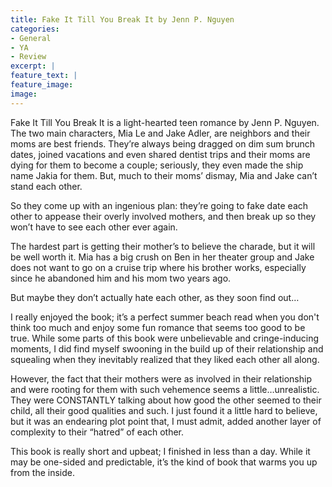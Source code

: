```yaml
---
title: Fake It Till You Break It by Jenn P. Nguyen
categories: 
- General
- YA
- Review
excerpt: |
feature_text: |
feature_image: 
image: 
---
```


Fake It Till You Break It is a light-hearted teen romance by Jenn P. Nguyen. The two main characters, Mia Le and Jake Adler, are neighbors and their moms are best friends. They’re always being dragged on dim sum brunch dates, joined vacations and even shared dentist trips and their moms are dying for them to become a couple; seriously, they even made the ship name Jakia for them. But, much to their moms’ dismay, Mia and Jake can’t stand each other.

So they come up with an ingenious plan: they’re going to fake date each other to appease their overly involved mothers, and then break up so they won’t have to see each other ever again. 

The hardest part is getting their mother’s to believe the charade, but it will be well worth it. Mia has a big crush on Ben in her theater group and Jake does not want to go on a cruise trip where his brother works, especially since he abandoned him and his mom two years ago.

But maybe they don’t actually hate each other, as they soon find out…

I really enjoyed the book; it’s a perfect summer beach read when you don't think too much and enjoy some fun romance that seems too good to be true. While some parts of this book were unbelievable and cringe-inducing moments, I did find myself swooning in the build up of their relationship and squealing when they inevitably realized that they liked each other all along. 

However, the fact that their mothers were as involved in their relationship and were rooting for them with such vehemence seems a little…unrealistic. They were CONSTANTLY talking about how good the other seemed to their child, all their good qualities and such. I just found it a little hard to believe, but it was an endearing plot point that, I must admit, added another layer of complexity to their “hatred” of each other.

This book is really short and upbeat; I finished in less than a day. While it may be one-sided and predictable, it’s the kind of book that warms you up from the inside.



